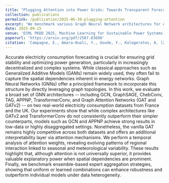 ```yaml
---
title: "Plugging Attention into Power Grids: Towards Transparent Forecasting"
collection: publications
permalink: /publication/2025-06-30-plugging-attention
excerpt: 'We benchmark various Graph Neural Network architectures for electricity consumption forecasting in France and the UK, showing that simple models like GCN and APPNP perform well in complex settings. While attention-based models such as GAT offer valuable interpretability through dynamic spatial patterns, ensemble strategies further improve robustness under data heterogeneity.'
date: 2025-09-15
venue: 'ECML PKDD 2025, Machine Learning for Sustainable Power Systems (ML4SPS) Workshop'
paperurl: 'https://arxiv.org/pdf/2507.03690'
citation: 'Campagne, E., Amara-Ouali, Y., Goude, Y., Kalogeratos, A. (2025). Plugging Attention into Power Grids: Towards Transparent Forecasting. In Proceedings of the Machine Learning for Sustainable Power Systems workshop at ECML PKDD 2025, Porto, Portugal.'
---
```


Accurate electricity consumption forecasting is crucial for ensuring grid stability and optimizing power generation, particularly in increasingly decentralized and complex systems. While classical approaches such as Generalized Additive Models (GAMs) remain widely used, they often fail to capture the spatial dependencies inherent in energy networks. Graph Neural Networks (GNNs) offer a principled framework to incorporate this structure by directly leveraging graph topologies. In this work, we evaluate a broad set of GNN architectures -- including GCN, GraphSAGE, ChebConv, TAG, APPNP, TransformerConv, and Graph Attention Networks (GAT and GATv2) -- on two real-world electricity consumption datasets from France and the UK. Our experiments show that while complex architectures like GATv2 and TransformerConv do not consistently outperform their simpler counterparts, models such as GCN and APPNP achieve strong results in low-data or highly disaggregated settings. Nonetheless, the vanilla GAT remains highly competitive across both datasets and offers an additional interpretability layer via attention mechanisms. We perform a temporal analysis of attention weights, revealing evolving patterns of regional interaction linked to seasonal and meteorological variability. These results highlight that, although attention is not universally superior, it provides valuable explanatory power when spatial dependencies are prominent. Finally, we benchmark ensemble-based expert aggregation strategies, showing that uniform or learned combinations can enhance robustness and outperform individual models under data heterogeneity.

